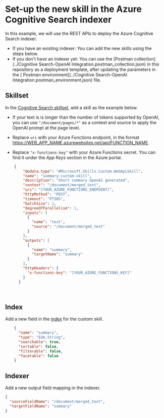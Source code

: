 # Set-up the new skill in the Azure Cognitive Search indexer

In this example, we will use the REST APIs to deploy the Azure Cognitive Search indexer.

- If you have an existing indexer: You can add the new skills using the steps below.
- If you don't have an indexer yet: You can use the [Postman collection](../Cognitive Search-OpenAI Integration.postman_collection.json) in this repository as a deployment template, after updating the parameters in the [ Postman environment](../Cognitive Search-OpenAI Integration.postman_environment.json) file.

## Skillset

In the [Cognitive Search skillset](https://learn.microsoft.com/en-us/rest/api/searchservice/create-skillset#request-body), add a skill as the example below.

- If your text is is longer than the number of tokens supported by OpenAI, you can use `"/document/pages/*"` as a context and source to apply the OpenAI prompt at the page level.

- Replace `uri` with your Azure Functions endpoint, in the format https://WEB_APP_NAME.azurewebsites.net/api/FUNCTION_NAME.

- Replace `"x-functions-key"` with your Azure Functions secret. You can find it under the *App Keys* section in the Azure portal.

```  json
    {
        "@odata.type": "#Microsoft.Skills.Custom.WebApiSkill",
        "name": "summary-custom-skill",
        "description": "Short summary OpenAI generated",
        "context": "/document/merged_text",
        "uri": "[YOUR_AZURE_FUNCTIONS_ENDPOINT]",
        "httpMethod": "POST",
        "timeout": "PT30S",
        "batchSize": 1,
        "degreeOfParallelism": 1,
        "inputs": [
          {
            "name": "text",
            "source": "/document/merged_text"
          }
        ],
        "outputs": [
          {
            "name": "summary",
            "targetName": "summary"
          }
        ],
        "httpHeaders": {
          "x-functions-key": "[YOUR_AZURE_FUNCTIONS_KEY]"
        }
      }
```

​    

## Index

Add a new field in the [index](https://learn.microsoft.com/en-us/rest/api/searchservice/create-index#request-body) for the custom skill.

```  json
    {
      "name": "summary",
      "type": "Edm.String",
      "searchable": true,
      "sortable": false,
      "filterable": false,
      "facetable": false
    }
```

## Indexer

Add a new output field mapping in the indexer.

```    json
{
  "sourceFieldName": "/document/merged_text",
  "targetFieldName": "summary"
}
```

